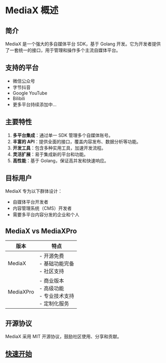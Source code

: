 # MediaX 概述

## 简介

MediaX 是一个强大的多自媒体平台 SDK，基于 Golang 开发。它为开发者提供了一套统一的接口，用于管理和操作多个主流自媒体平台。

## 支持的平台

- 微信公众号
- 字节抖音
- Google YouTube
- Bilibili
- 更多平台持续添加中...

## 主要特性

1. **多平台集成**：通过单一 SDK 管理多个自媒体账号。
2. **丰富的 API**：提供全面的接口，覆盖内容发布、数据分析等功能。
3. **开发工具**：包含多种实用工具，加速开发流程。
4. **灵活扩展**：易于集成新的平台和功能。
5. **高性能**：基于 Golang，保证高并发和快速响应。

## 目标用户

MediaX 专为以下群体设计：
- 自媒体平台开发者
- 内容管理系统（CMS）开发者
- 需要多平台内容分发的企业和个人

## MediaX vs MediaXPro

| 版本 | 特点 |
|------|------|
| MediaX | - 开源免费<br>- 基础功能完备<br>- 社区支持 |
| MediaXPro | - 商业版本<br>- 高级功能<br>- 专业技术支持<br>- 定制化服务 |

## 开源协议

MediaX 采用 MIT 开源协议，鼓励社区使用、分享和贡献。

## [快速开始](./quickStart.md)

